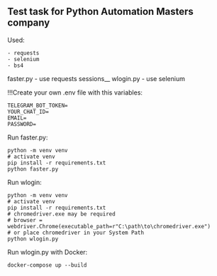## Test task for Python Automation Masters company

Used:

```
- requests
- selenium
- bs4
```

faster.py - use requests sessions__
wlogin.py - use selenium

!!!Create your own .env file with this variables:
```
TELEGRAM_BOT_TOKEN=
YOUR_CHAT_ID=
EMAIL=
PASSWORD=
```

Run faster.py:
```
python -m venv venv
# activate venv
pip install -r requirements.txt
python faster.py
```

Run wlogin:
```
python -m venv venv
# activate venv
pip install -r requirements.txt
# chromedriver.exe may be required
# browser = webdriver.Chrome(executable_path=r"C:\path\to\chromedriver.exe")
# or place chromedriver in your System Path
python wlogin.py
```

Run wlogin.py with Docker:
```
docker-compose up --build
```
